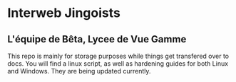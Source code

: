 # Interweb Jingoists

## L'équipe de Bêta, Lycee de Vue Gamme


This repo is mainly for storage purposes while things get transfered over to docs. You will find a linux script, as well as hardening guides for both Linux and Windows. They are being updated currently.

